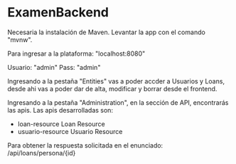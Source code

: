 # ExamenBackend

Necesaria la instalación de Maven.
Levantar la app con el comando "mvnw".

Para ingresar a la plataforma:
"localhost:8080"

Usuario: "admin"
Pass: "admin"

Ingresando a la pestaña "Entities" vas a poder accder a Usuarios y Loans, desde ahi vas a poder dar de alta, modificar y borrar desde el frontend.

Ingresando a la pestaña "Administration", en la sección de API, encontrarás las apis. 
Las apis desarrolladas son:
- loan-resource    Loan Resource
- usuario-resource   Usuario Resource

Para obtener la respuesta solicitada en el enunciado:
/api/loans/persona/{id}


